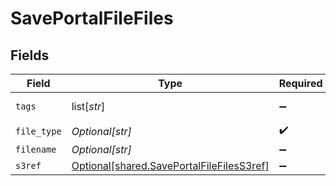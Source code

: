 # SavePortalFileFiles


## Fields

| Field                                                                                            | Type                                                                                             | Required                                                                                         | Description                                                                                      | Example                                                                                          |
| ------------------------------------------------------------------------------------------------ | ------------------------------------------------------------------------------------------------ | ------------------------------------------------------------------------------------------------ | ------------------------------------------------------------------------------------------------ | ------------------------------------------------------------------------------------------------ |
| `tags`                                                                                           | list[*str*]                                                                                      | :heavy_minus_sign:                                                                               | Array of file tags                                                                               |                                                                                                  |
| `file_type`                                                                                      | *Optional[str]*                                                                                  | :heavy_check_mark:                                                                               | File type                                                                                        | orderRightTeaser                                                                                 |
| `filename`                                                                                       | *Optional[str]*                                                                                  | :heavy_minus_sign:                                                                               | File name                                                                                        | 12345                                                                                            |
| `s3ref`                                                                                          | [Optional[shared.SavePortalFileFilesS3ref]](undefined/models/shared/saveportalfilefiless3ref.md) | :heavy_minus_sign:                                                                               | N/A                                                                                              |                                                                                                  |